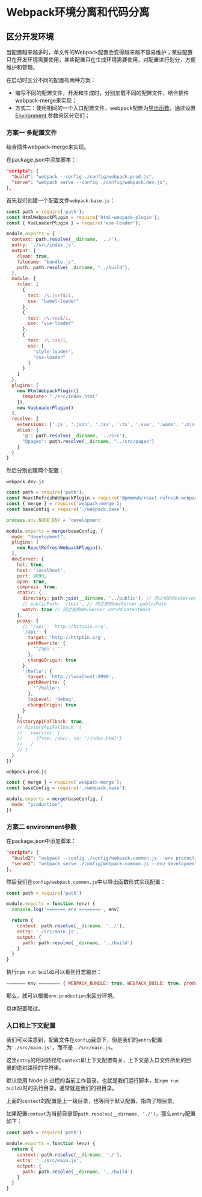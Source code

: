 # Webpack环境分离和代码分离

## 区分开发环境

当配置越来越多时，单文件的Webpack配置会变得越来越不容易维护；某些配置只在开发环境需要使用，某些配置只在生成环境需要使用，对配置进行划分，方便维护和管理。

在启动时区分不同的配置有两种方案：

* 编写不同的配置文件，开发和生成时，分别加载不同的配置文件，结合插件webpack-merge来实现；
* 方式二：使用相同的一个入口配置文件，webpack配置为[导出函数](https://webpack.docschina.org/configuration/configuration-types/#exporting-a-function)，通过设置[Environment ](https://webpack.docschina.org/api/cli/#environment-options)参数来区分它们；

### 方案一 多配置文件

结合插件webpack-merge来实现。

在package.json中添加脚本：

```json
"scripts": {
  "build": "webpack --config ./config/webpack.prod.js",
  "serve": "webpack serve --config ./config/webpack.dev.js",
},
```

首先我们创建一个配置文件`webpack.base.js`：

```js
const path = require('path');
const HtmlWebpackPlugin = require('html-webpack-plugin');
const { VueLoaderPlugin } = require('vue-loader');

module.exports = {
  context: path.resolve(__dirname, '../'),
  entry: './src/index.js',
  output: {
    clean: true,
    filename: "bundle.js",
    path: path.resolve(__dirname, "../build"),
  },
  module: {
    rules: [
      {
        test: /\.jsx?$/i,
        use: "babel-loader"
      },
      {
        test: /\.vue$/i,
        use: "vue-loader"
      },
      {
        test: /\.css/i,
        use: [
          "style-loader",
          "css-loader"
        ]
      }
    ]
  },
  plugins: [
    new HtmlWebpackPlugin({
      template: "./src/index.html"
    }),
    new VueLoaderPlugin()
  ],
  resolve: {
    extensions: ['.js', '.json', '.jsx', '.ts', '.vue', '.wasm', '.mjs'],
    alias: {
      '@': path.resolve(__dirname, '../src'),
      "@pages": path.resolve(__dirname, "../src/pages")
    }
  }
}
```

然后分别创建两个配置：

`webpack.dev.js`

```js
const path = require('path');
const ReactRefreshWebpackPlugin = require('@pmmmwh/react-refresh-webpack-plugin');
const { merge } = require('webpack-merge');
const baseConfig = require('./webpack.base');

process.env.NODE_ENV = 'development'

module.exports = merge(baseConfig, {
  mode: "development",
  plugins: [
    new ReactRefreshWebpackPlugin(),
  ],
  devServer: {
    hot: true,
    host: 'localhost',
    port: 9090,
    open: true,
    compress: true,
    static: {
      directory: path.join(__dirname, '../public'), // 同之前的devServer.contentBase
      // publicPath: '/test', // 同之前的devServer.publicPath
      watch: true // 同之前的devServer.watchContentBase
    },
    proxy: {
      // '/api': 'http://httpbin.org',
      '/api': {
        target: 'http://httpbin.org',
        pathRewrite: {
          '^/api': ''
        },
        changeOrigin: true
      },
      '/hello': {
        target: 'http://localhost:9999',
        pathRewrite: {
          '^/hello': ''
        },
        logLevel: 'debug',
        changeOrigin: true
      }
    },
    historyApiFallback: true,
    // historyApiFallback: {
    //   rewrites: [
    //     {from: /abc/, to: "/index.html"}
    //   ]
    // }
  }
})
```

`webpack.prod.js`

```js
const { merge } = require('webpack-merge');
const baseConfig = require('./webpack.base'); 

module.exports = merge(baseConfig, {
  mode: "production",
})
```

### 方案二 environment参数

在package.json中添加脚本：

```json
"scripts": {
  "build2": "webpack --config ./config/webpack.common.js --env production",
  "serve2": "webpack serve ./config/webpack.common.js --env development"
},
```

然后我们在`config/webpack.common.js`中以导出函数形式实现配置：

```js
const path = require('path')

module.exports = function (env) {
  console.log('======= env ========', env)

  return {
    context: path.resolve(__dirname, '../'),
    entry: './src/main.js',
    output: {
      path: path.resolve(__dirname, '../build')
    }
  }
}
```

执行`npm run build2`可以看到日志输出：

```js
======= env ======== { WEBPACK_BUNDLE: true, WEBPACK_BUILD: true, production: true }
```

那么，就可以根据`env.production`来区分环境。

具体配置略过。

### 入口和上下文配置

我们可以注意到，配置文件在`config`目录下，但是我们的`entry`配置为`'./src/main.js'`，而不是`../src/main.js`。

这里`entry`的相对路径和`context`即上下文配置有关，上下文是入口文件所处的目录的绝对路径的字符串。

默认使用 Node.js 进程的当前工作目录，也就是我们运行脚本，如`npm run build2`时的执行目录。通常就是我们的根目录。

上面的`context`的配置是上一级目录，也等同于默认配置，指向了根目录。

如果配置`context`为当前目录即`path.resolve(__dirname, './')`，那么`entry`配置如下：

```js
const path = require('path')

module.exports = function (env) {
  return {
    context: path.resolve(__dirname, './'),
    entry: '../src/main.js',
    output: {
      path: path.resolve(__dirname, '../build')
    }
  }
}
```



